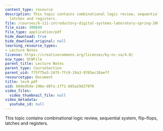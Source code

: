 ```yaml
---
content_type: resource
description: This topic contains combinational logic review, sequential system, flip-flops,
  latches and registers.
file: /courses/6-111-introductory-digital-systems-laboratory-spring-2006/60ded5de196ed8fa1ff1b65a29d27976_lec4.pdf
file_size: 309649
file_type: application/pdf
hide_download: true
hide_download_original: null
learning_resource_types:
- Lecture Notes
license: https://creativecommons.org/licenses/by-nc-sa/4.0/
ocw_type: OCWFile
parent_title: Lecture Notes
parent_type: CourseSection
parent_uid: f75f75e3-2475-7fc9-19a3-9765ec10aeff
resourcetype: Document
title: lec4.pdf
uid: 60ded5de-196e-d8fa-1ff1-b65a29d27976
video_files:
  video_thumbnail_file: null
video_metadata:
  youtube_id: null
---
```

This topic contains combinational logic review, sequential system, flip-flops, latches and registers.